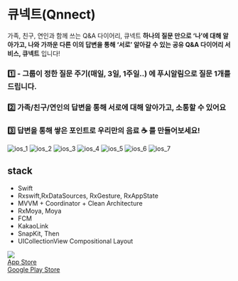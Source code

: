 # 큐넥트(Qnnect)
가족, 친구, 연인과 함께 쓰는 Q&A 다이어리, 큐넥트
 **하나의 질문 만으로 ‘나’에 대해 알아가고, 나와 가까운 다른 이의 답변을 통해 ‘서로’ 알아갈 수 있는 공유 Q&A 다이어리 서비스, 큐넥트** 입니다!

### 1️⃣ -   그룹이 정한 질문 주기(매일, 3일, 1주일..) 에 **푸시알림으로 질문 1개를** 드립니다.

### 2️⃣ 가족/친구/연인의 답변을 통해 서로에 대해 알아가고, 소통할 수 있어요

### 3️⃣ 답변을 통해 쌓은 포인트로 우리만의 음료 ☕️ 를 만들어보세요!

![ios_1](https://user-images.githubusercontent.com/83381672/162396140-ce1a4384-8393-4a3a-8794-6edfd3d94467.jpg)
![ios_2](https://user-images.githubusercontent.com/83381672/162396147-19fd7d1b-191a-434d-9c43-ad4bfdacad4d.jpg)
![ios_3](https://user-images.githubusercontent.com/83381672/162396150-c6f39804-e695-4cbe-b3ad-868280c8c42a.jpg)
![ios_4](https://user-images.githubusercontent.com/83381672/162396152-1b0df060-99a1-4ff3-b967-db139b9b6d34.jpg)
![ios_5](https://user-images.githubusercontent.com/83381672/162396155-3ab44c53-516d-47dc-86ee-5a411526dde2.jpg)
![ios_6](https://user-images.githubusercontent.com/83381672/162396161-bc475a94-c8e5-4474-8ac8-2eacd64a2078.jpg)
![ios_7](https://user-images.githubusercontent.com/83381672/162396163-4672b92d-ff2c-4061-b285-bd1ce5abc9e1.jpg)

## stack
-   Swift
-   Rxswift,RxDataSources, RxGesture, RxAppState
-   MVVM + Coordinator + Clean Architecture
-   RxMoya, Moya
-   FCM
-   KakaoLink
-   SnapKit, Then
-   UICollectionView Compositional Layout



![](https://img.shields.io/badge/version-1.0.3-brightgreen)   
[App Store](https://apps.apple.com/kr/app/%ED%81%90%EB%84%A5%ED%8A%B8-qnnect/id1615729809)     
[Google Play Store](https://play.google.com/store/apps/details?id=com.iame.qnnect.android)

